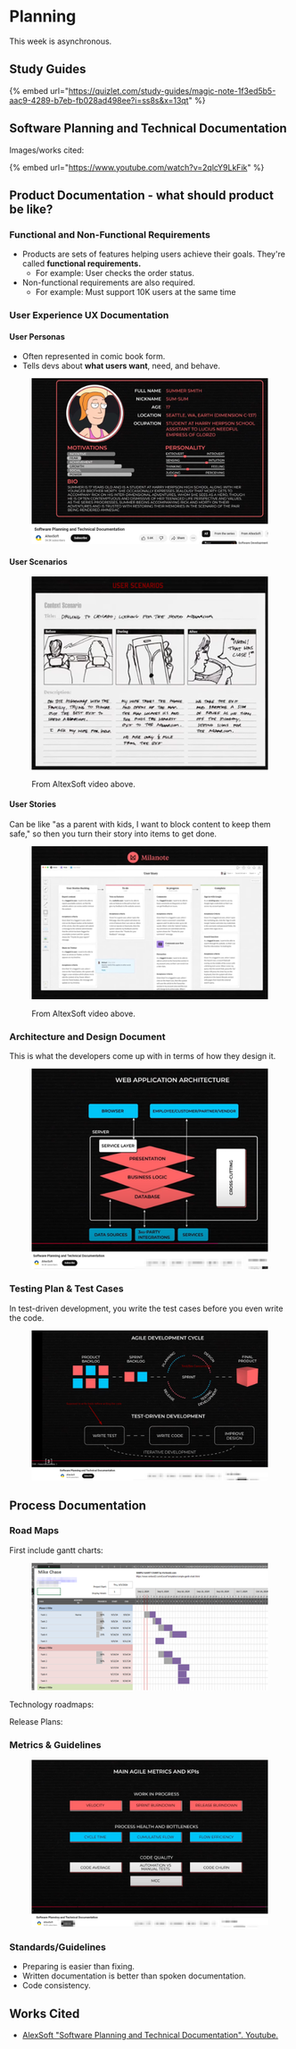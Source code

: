 # Planning

This week is asynchronous.

## Study Guides

{% embed url="https://quizlet.com/study-guides/magic-note-1f3ed5b5-aac9-4289-b7eb-fb028ad498ee?i=ss8s&x=13qt" %}

## Software Planning and Technical Documentation

Images/works cited:

{% embed url="https://www.youtube.com/watch?v=2qlcY9LkFik" %}

## Product Documentation - what should product be like?

### Functional and Non-Functional Requirements

* Products are sets of features helping users achieve their goals. They're called **functional requirements.**
  * For example: User checks the order status.
* Non-functional requirements are also required.
  * For example: Must support 10K users at the same time

### User Experience UX Documentation

#### User Personas

* Often represented in comic book form.
* Tells devs about **what users want**, need, and behave.

<figure><img src="../../../../../.gitbook/assets/image (1) (1) (1) (1) (1) (1) (1) (1) (1) (1) (1) (1) (1) (1) (1) (1).png" alt=""><figcaption></figcaption></figure>

#### User Scenarios

<figure><img src="../../../../../.gitbook/assets/image (2) (1) (1) (1) (1) (1) (1) (1) (1).png" alt=""><figcaption><p>From AltexSoft video above.</p></figcaption></figure>

#### User Stories

Can be like "as a parent with kids, I want to block content to keep them safe," so then you turn their story into items to get done.

<figure><img src="../../../../../.gitbook/assets/image (3) (1) (1) (1) (1) (1) (1).png" alt=""><figcaption><p>From AltexSoft video above.</p></figcaption></figure>

### Architecture and Design Document

This is what the developers come up with in terms of how they design it.

<figure><img src="../../../../../.gitbook/assets/image (4) (1) (1) (1) (1) (1) (1).png" alt=""><figcaption></figcaption></figure>

### Testing Plan & Test Cases

In test-driven development, you write the test cases before you even write the code.

<figure><img src="../../../../../.gitbook/assets/image (5) (1) (1) (1) (1) (1) (1).png" alt=""><figcaption></figcaption></figure>

## Process Documentation

### Road Maps

First include gantt charts:

<figure><img src="../../../../../.gitbook/assets/image (7) (1) (1).png" alt=""><figcaption></figcaption></figure>

Technology roadmaps:

Release Plans:

### Metrics & Guidelines

<figure><img src="../../../../../.gitbook/assets/image (8) (1) (1).png" alt=""><figcaption></figcaption></figure>

### Standards/Guidelines

* Preparing is easier than fixing.
* Written documentation is better than spoken documentation.
* Code consistency.

## Works Cited

* [AlexSoft "Software Planning and Technical Documentation". Youtube.](https://www.youtube.com/watch?v=2qlcY9LkFik)
